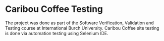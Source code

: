 # Caribou Coffee Testing 
The project was done as part of the Software Verification, Validation and Testing course at International Burch University. Caribou Coffee site testing is done via automation testing using Selenium IDE. 
